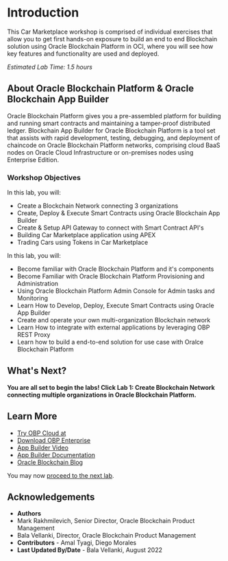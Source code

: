 # Introduction

This Car Marketplace workshop is comprised of individual exercises that allow you to get first hands-on exposure to build an end to end Blockchain solution using Oracle Blockchain Platform in OCI, where you will see how key features and functionality are used and deployed.

*Estimated Lab Time: 1.5 hours*

## About Oracle Blockchain Platform & Oracle Blockchain App Builder

Oracle Blockchain Platform gives you a pre-assembled platform for building and running smart contracts and maintaining a tamper-proof distributed ledger. Blockchain App Builder for Oracle Blockchain Platform is a tool set that assists with rapid development, testing, debugging, and deployment of chaincode on Oracle Blockchain Platform networks, comprising cloud BaaS nodes on Oracle Cloud Infrastructure or on-premises nodes using Enterprise Edition.


### Workshop Objectives

In this lab, you will:
- Create a Blockchain Network connecting 3 organizations
- Create, Deploy & Execute Smart Contracts using Oracle Blockchain App Builder
- Create & Setup API Gateway to connect with Smart Contract API's
- Building Car Marketplace application using APEX
- Trading Cars using Tokens in Car Marketplace

In this lab, you will:
* Become familiar with Oracle Blockchain Platform and it's components
* Become Familiar with Oracle Blockchain Platform Provisioning and Administration
* Using Oracle Blockchain Platform Admin Console for Admin tasks and Monitoring
* Learn How to Develop, Deploy, Execute Smart Contracts using Oracle App Builder
* Create and operate your own multi-organization Blockchain network
* Learn How to integrate with external applications by leveraging OBP REST Proxy
* Learn how to build a end-to-end solution for use case with Oralce Blockchain Platform

## What's Next?

  **You are all set to begin the labs! Click Lab 1: Create Blockchain Network connecting multiple organizations in Oracle Blockchain Platform.**

## Learn More

* [Try OBP Cloud at](https://www.oracle.com/application-development/cloud-services/blockchain-platform/)
* [Download OBP Enterprise](https://www.oracle.com/database/technologies/blockchain-platform-enterprise-edition.html)
* [App Builder Video](https://www.youtube.com/watch?v=nO0AniQCzVg)
* [App Builder Documentation](https://docs.oracle.com/en/cloud/paas/blockchain-cloud/usingoci/using-chaincode-development-tools.html)
* [Oracle Blockchain Blog](blogs.oracle.com/blockchain)

You may now [proceed to the next lab](../1-labs-obp-env-setup/obp-console.md).

## Acknowledgements

* **Authors** 
* Mark Rakhmilevich, Senior Director, Oracle Blockchain Product Management
* Bala Vellanki, Director, Oracle Blockchain Product Management
* **Contributors** -  Amal Tyagi, Diego Morales
* **Last Updated By/Date** - Bala Vellanki, August 2022
